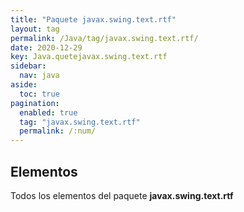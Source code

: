 ```yaml
---
title: "Paquete javax.swing.text.rtf"
layout: tag
permalink: /Java/tag/javax.swing.text.rtf/
date: 2020-12-29
key: Java.quetejavax.swing.text.rtf
sidebar: 
  nav: java
aside: 
  toc: true
pagination: 
  enabled: true
  tag: "javax.swing.text.rtf"
  permalink: /:num/
---
```


<h2>Elementos</h2>
Todos los elementos del paquete <strong>javax.swing.text.rtf</strong>
